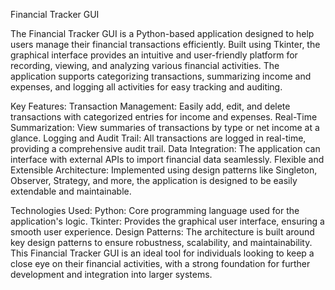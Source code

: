 Financial Tracker GUI

The Financial Tracker GUI is a Python-based application designed to help users manage their financial transactions efficiently. Built using Tkinter, the graphical interface provides an intuitive and user-friendly platform for recording, viewing, and analyzing various financial activities. The application supports categorizing transactions, summarizing income and expenses, and logging all activities for easy tracking and auditing.

Key Features:
Transaction Management: Easily add, edit, and delete transactions with categorized entries for income and expenses.
Real-Time Summarization: View summaries of transactions by type or net income at a glance.
Logging and Audit Trail: All transactions are logged in real-time, providing a comprehensive audit trail.
Data Integration: The application can interface with external APIs to import financial data seamlessly.
Flexible and Extensible Architecture: Implemented using design patterns like Singleton, Observer, Strategy, and more, the application is designed to be easily extendable and maintainable.

Technologies Used:
Python: Core programming language used for the application's logic.
Tkinter: Provides the graphical user interface, ensuring a smooth user experience.
Design Patterns: The architecture is built around key design patterns to ensure robustness, scalability, and maintainability.
This Financial Tracker GUI is an ideal tool for individuals looking to keep a close eye on their financial activities, with a strong foundation for further development and integration into larger systems.
